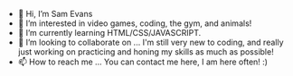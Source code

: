 - 👋 Hi, I’m Sam Evans
- 👀 I’m interested in video games, coding, the gym, and animals!
- 🌱 I’m currently learning HTML/CSS/JAVASCRIPT. 
- 💞️ I’m looking to collaborate on ... I'm still very new to coding, and really just working on practicing and honing my skills as much as possible!
- 📫 How to reach me ... You can contact me here, I am here often! :)

<!---
saevans86/saevans86 is a ✨ special ✨ repository because its `README.md` (this file) appears on your GitHub profile.
You can click the Preview link to take a look at your changes.
--->
